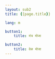 ```yaml
---
layout: sub2
title: {{page.title}}

lang: m

button1:
    title: मंत्र मोजा

button2:
    title: वेळ मोजा
---
```


